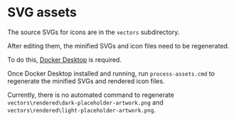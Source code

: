 # SVG assets

The source SVGs for icons are in the `vectors` subdirectory.

After editing them, the minified SVGs and icon files need to be regenerated.

To do this,
[Docker Desktop](https://docs.docker.com/desktop/setup/install/windows-install/)
is required.

Once Docker Desktop installed and running, run `process-assets.cmd` to
regenerate the minified SVGs and rendered icon files.

Currently, there is no automated command to regenerate
`vectors\rendered\dark-placeholder-artwork.png` and
`vectors\rendered\light-placeholder-artwork.png`.
